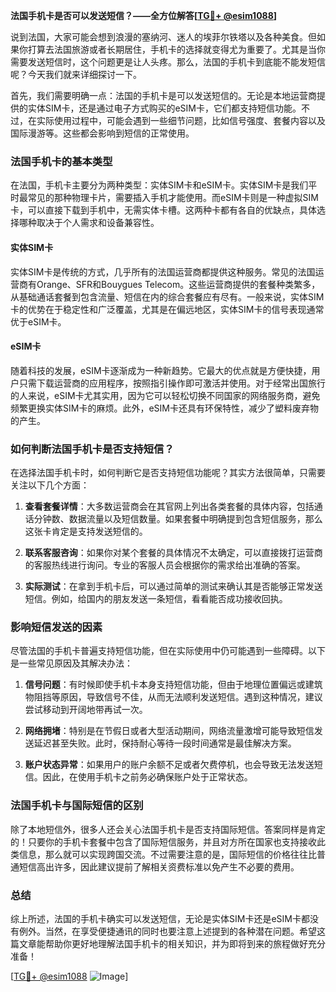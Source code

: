 **法国手机卡是否可以发送短信？——全方位解答[[TG💪+ @esim1088](https://t.me/s/esim1088)]**

说到法国，大家可能会想到浪漫的塞纳河、迷人的埃菲尔铁塔以及各种美食。但如果你打算去法国旅游或者长期居住，手机卡的选择就变得尤为重要了。尤其是当你需要发送短信时，这个问题更是让人头疼。那么，法国的手机卡到底能不能发短信呢？今天我们就来详细探讨一下。

首先，我们需要明确一点：法国的手机卡是可以发送短信的。无论是本地运营商提供的实体SIM卡，还是通过电子方式购买的eSIM卡，它们都支持短信功能。不过，在实际使用过程中，可能会遇到一些细节问题，比如信号强度、套餐内容以及国际漫游等。这些都会影响到短信的正常使用。

### 法国手机卡的基本类型

在法国，手机卡主要分为两种类型：实体SIM卡和eSIM卡。实体SIM卡是我们平时最常见的那种物理卡片，需要插入手机才能使用。而eSIM卡则是一种虚拟SIM卡，可以直接下载到手机中，无需实体卡槽。这两种卡都有各自的优缺点，具体选择哪种取决于个人需求和设备兼容性。

#### 实体SIM卡

实体SIM卡是传统的方式，几乎所有的法国运营商都提供这种服务。常见的法国运营商有Orange、SFR和Bouygues Telecom。这些运营商提供的套餐种类繁多，从基础通话套餐到包含流量、短信在内的综合套餐应有尽有。一般来说，实体SIM卡的优势在于稳定性和广泛覆盖，尤其是在偏远地区，实体SIM卡的信号表现通常优于eSIM卡。

#### eSIM卡

随着科技的发展，eSIM卡逐渐成为一种新趋势。它最大的优点就是方便快捷，用户只需下载运营商的应用程序，按照指引操作即可激活并使用。对于经常出国旅行的人来说，eSIM卡尤其实用，因为它可以轻松切换不同国家的网络服务商，避免频繁更换实体SIM卡的麻烦。此外，eSIM卡还具有环保特性，减少了塑料废弃物的产生。

### 如何判断法国手机卡是否支持短信？

在选择法国手机卡时，如何判断它是否支持短信功能呢？其实方法很简单，只需要关注以下几个方面：

1. **查看套餐详情**：大多数运营商会在其官网上列出各类套餐的具体内容，包括通话分钟数、数据流量以及短信数量。如果套餐中明确提到包含短信服务，那么这张卡肯定是支持发送短信的。

2. **联系客服咨询**：如果你对某个套餐的具体情况不太确定，可以直接拨打运营商的客服热线进行询问。专业的客服人员会根据你的需求给出准确的答案。

3. **实际测试**：在拿到手机卡后，可以通过简单的测试来确认其是否能够正常发送短信。例如，给国内的朋友发送一条短信，看看能否成功接收回执。

### 影响短信发送的因素

尽管法国的手机卡普遍支持短信功能，但在实际使用中仍可能遇到一些障碍。以下是一些常见原因及其解决办法：

1. **信号问题**：有时候即使手机卡本身支持短信功能，但由于地理位置偏远或建筑物阻挡等原因，导致信号不佳，从而无法顺利发送短信。遇到这种情况，建议尝试移动到开阔地带再试一次。

2. **网络拥堵**：特别是在节假日或者大型活动期间，网络流量激增可能导致短信发送延迟甚至失败。此时，保持耐心等待一段时间通常是最佳解决方案。

3. **账户状态异常**：如果用户的账户余额不足或者欠费停机，也会导致无法发送短信。因此，在使用手机卡之前务必确保账户处于正常状态。

### 法国手机卡与国际短信的区别

除了本地短信外，很多人还会关心法国手机卡是否支持国际短信。答案同样是肯定的！只要你的手机卡套餐中包含了国际短信服务，并且对方所在国家也支持接收此类信息，那么就可以实现跨国交流。不过需要注意的是，国际短信的价格往往比普通短信高出许多，因此建议提前了解相关资费标准以免产生不必要的费用。

### 总结

综上所述，法国的手机卡确实可以发送短信，无论是实体SIM卡还是eSIM卡都没有例外。当然，在享受便捷通讯的同时也要注意上述提到的各种潜在问题。希望这篇文章能帮助你更好地理解法国手机卡的相关知识，并为即将到来的旅程做好充分准备！

[[TG💪+ @esim1088](https://t.me/s/esim1088) ![Image](https://i.postimg.cc/4NQfJmqS/Snipaste-2025-05-13-00-14-12.png)]